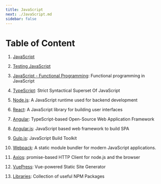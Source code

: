 ```yaml
---
title: JavaScript
next: ./JavaScript.md
sidebar: false
---
```


# Table of Content

1. [JavaScript](./JavaScript.md)

2. [Testing JavaScript](./JavaScript_Testing.md)

3. [JavaScript - Functional Programming](./JavaScript_Functional_Programming.md): Functional programming in JavaScript

4. [TypeScript](./TypeScript/TypeScript.md): Strict Syntactical Superset Of JavaScript

5. [Node.js](./Node.js/Node.js.md): A JavaScript runtime used for backend development

6. [React](./React/): A JavaScript library for building user interfaces

7. [Angular](./Angular/Angular.md): TypeScript-based Open-Source Web Application Framework

8. [Angular.js](./Angular.js/Angular.js.md): JavaScript based web framework to build SPA

9. [Gulp.js](./Tools/Gulp.js/Gulp.js.md): JavaScript Build Toolkit

10. [Webpack](./Tools/Webpack/Webpack.md): A static module bundler for modern JavaScript applications.

11. [Axios](./Libraries/Axios.md): promise-based HTTP Client for node.js and the browser

12. [VuePress](./Vue.js/VuePress.md): Vue-powered Static Site Generator

13. [Libraries](./Libraries/): Collection of useful NPM Packages

